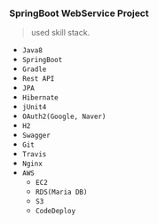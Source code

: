 ### SpringBoot WebService Project
> used skill stack.
- `Java8`
- `SpringBoot`
- `Gradle`
- `Rest API`
- `JPA`
- `Hibernate`
- `jUnit4`
- `OAuth2(Google, Naver)`
- `H2`
- `Swagger`
- `Git`
- `Travis`
- `Nginx`
- `AWS`
  - `EC2`
  - `RDS(Maria DB)`
  - `S3`
  - `CodeDeploy`
  
